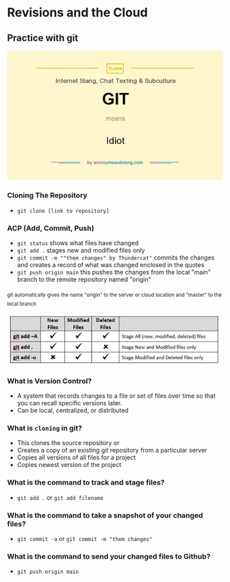 # Revisions and the Cloud

## Practice with git
<img src="./gidiot.jpeg" alt="(reference)[http://acronymsandslang.com/definition/6938862/GIT-meaning.html]">

### Cloning The Repository
- `git clone [link to repository]`

### ACP (Add, Commit, Push)

- `git status` shows what files have changed
- `git add .` stages new and modified files only
- `git commit -m ""them changes" by Thundercat"` commits the changes and creates a record of what was changed enclosed in the quotes
- `git push origin main` this pushes the changes from the local "main" branch to the remote repository named "origin"

<sub>git automatically gives the name "origin" to the server or cloud location and "master" to the local branch</sub>

<img src="./git table.jpeg" alt="(reference)[https://stackoverflow.com/questions/26042390/git-add-asterisk-vs-git-add-period]">

### What is Version Control?
- A system that records changes to a file or set of files over time so that you can recall specific versions later.
- Can be local, centralized, or distributed

### What is `cloning` in git?
- This clones the source repository
or
- Creates a copy of an existing git repository from a particular server
- Copies all versions of all files for a project
- Copies newest version of the project

### What is the command to track and stage files?
- `git add .` or `git add filename`

### What is the command to take a snapshot of your changed files?
- `git commit -a` or `git commit -m "them changes"`

### What is the command to send your changed files to Github?
- `git push origin main`
